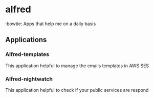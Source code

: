 # alfred
:bowtie: Apps that help me on a daily basis

## Applications

### Alfred-templates

This application helpful to manage the emails templates in AWS SES

### Alfred-nightwatch

This application helpful to check if your public services are respond